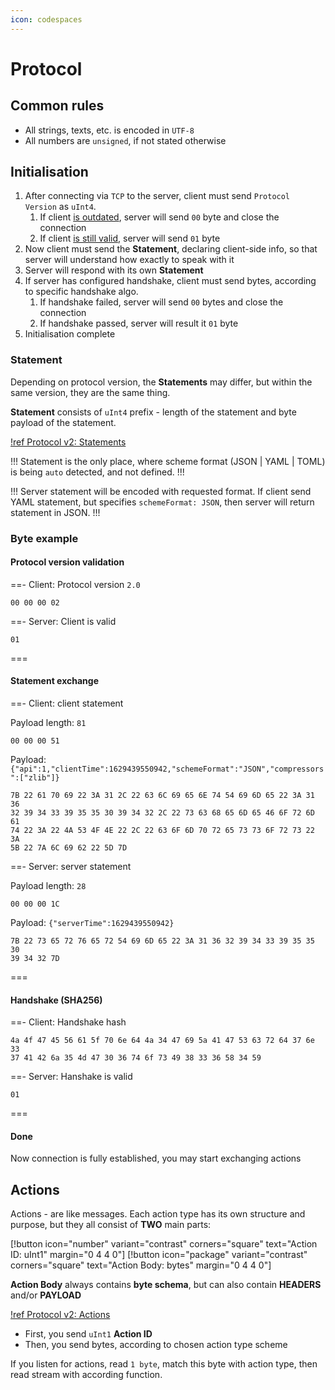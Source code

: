 ```yaml
---
icon: codespaces
---
```


# Protocol

## Common rules

+ All strings, texts, etc. is encoded in `UTF-8`
+ All numbers are `unsigned`, if not stated otherwise

## Initialisation

1. After connecting via `TCP` to the server, client must send `Protocol Version` as `uInt4`.
    1. If client [is outdated](2.0.md#client), server will send `00` byte and close the connection
    2. If client [is still valid](2.0.md#client), server will send `01` byte
2. Now client must send the **Statement**, declaring client-side info, so that server will understand how exactly to
   speak with it
3. Server will respond with its own **Statement**
4. If server has configured handshake, client must send bytes, according to specific handshake algo.
    1. If handshake failed, server will send `00` bytes and close the connection
    2. If handshake passed, server will result it `01` byte
5. Initialisation complete

### Statement

Depending on protocol version, the **Statements** may differ, but within the same version, they are the same thing.

**Statement** consists of `uInt4` prefix - length of the statement and byte payload of the statement.

[!ref Protocol v2: Statements](2.0.md#statement)

!!!
Statement is the only place, where scheme format (JSON | YAML | TOML) is being `auto` detected, and not defined.
!!!

!!!
Server statement will be encoded with requested format. If client send YAML statement, but
specifies `schemeFormat: JSON`, then server will return statement in JSON.
!!!

### Byte example

#### Protocol version validation

==- Client: Protocol version `2.0`

```
00 00 00 02
```

==- Server: Client is valid

```
01
```

===

#### Statement exchange

==- Client: client statement

Payload length: `81`

```
00 00 00 51
```

Payload: `{"api":1,"clientTime":1629439550942,"schemeFormat":"JSON","compressors":["zlib"]}`

```
7B 22 61 70 69 22 3A 31 2C 22 63 6C 69 65 6E 74 54 69 6D 65 22 3A 31 36 
32 39 34 33 39 35 35 30 39 34 32 2C 22 73 63 68 65 6D 65 46 6F 72 6D 61 
74 22 3A 22 4A 53 4F 4E 22 2C 22 63 6F 6D 70 72 65 73 73 6F 72 73 22 3A 
5B 22 7A 6C 69 62 22 5D 7D
``` 

==- Server: server statement

Payload length: `28`

```
00 00 00 1C
``` 

Payload: `{"serverTime":1629439550942}`

```
7B 22 73 65 72 76 65 72 54 69 6D 65 22 3A 31 36 32 39 34 33 39 35 35 30 
39 34 32 7D
```

===

#### Handshake (SHA256)

==- Client: Handshake hash

```
4a 4f 47 45 56 61 5f 70 6e 64 4a 34 47 69 5a 41 47 53 63 72 64 37 6e 33 
37 41 42 6a 35 4d 47 30 36 74 6f 73 49 38 33 36 58 34 59
```

==- Server: Hanshake is valid

```
01
```

===

#### Done

Now connection is fully established, you may start exchanging actions

## Actions

Actions - are like messages. Each action type has its own structure and purpose, but they all consist of **TWO** main
parts:

[!button icon="number" variant="contrast" corners="square" text="Action ID: uInt1" margin="0 4 4 0"]
[!button icon="package" variant="contrast" corners="square" text="Action Body: bytes" margin="0 4 4 0"]

**Action Body** always contains **byte schema**, but can also contain **HEADERS** and/or **PAYLOAD**

[!ref Protocol v2: Actions](2.0.md#actions)

+ First, you send `uInt1` **Action ID**
+ Then, you send bytes, according to chosen action type scheme

If you listen for actions, read `1 byte`, match this byte with action type, then read stream with according function.